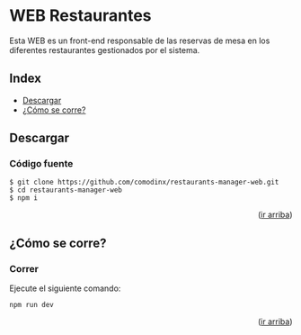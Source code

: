 <div id="top"></div>

# WEB Restaurantes

Esta WEB es un front-end responsable de las reservas de mesa en los diferentes restaurantes gestionados por el sistema.


## Index

* [Descargar][descargar]
* [¿Cómo se corre?][como_se_corre]


## Descargar

### Código fuente
```shell
$ git clone https://github.com/comodinx/restaurants-manager-web.git
$ cd restaurants-manager-web
$ npm i
```

<p align="right">(<a href="#top">ir arriba</a>)</p>


## ¿Cómo se corre?

### Correr

Ejecute el siguiente comando:

```shell
npm run dev
```

<p align="right">(<a href="#top">ir arriba</a>)</p>


<!-- deep links -->
[descargar]: #descargar
[como_se_corre]: #como-se-corre
